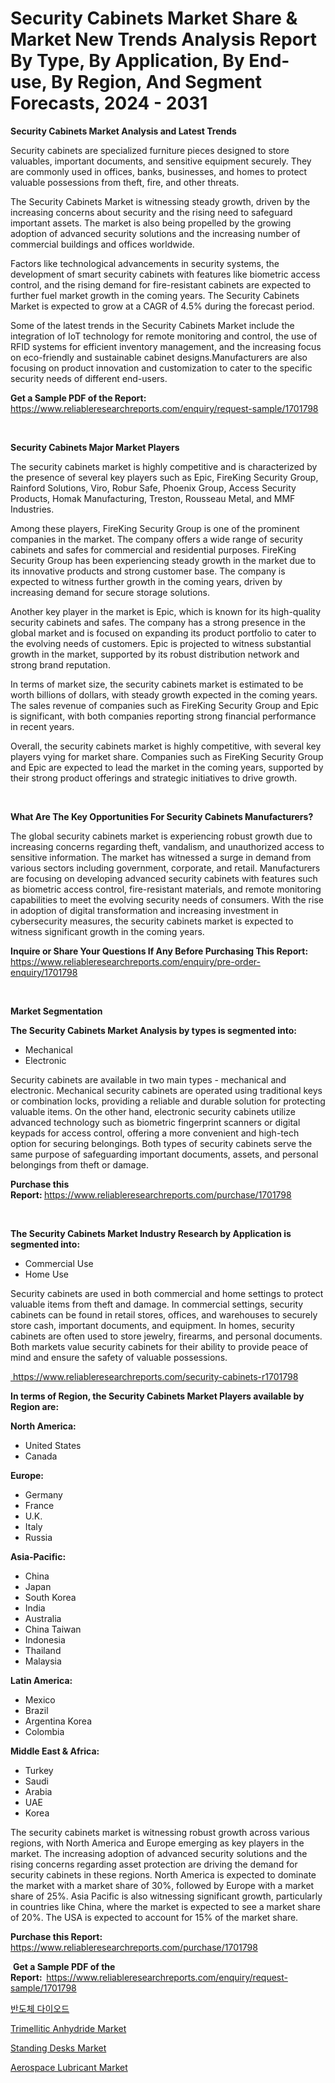 <p><h1>Security Cabinets Market Share & Market New Trends Analysis Report By Type, By Application, By End-use, By Region, And Segment Forecasts, 2024 - 2031</h1></p><p><strong>Security Cabinets Market Analysis and Latest Trends</strong></p>
<p><p>Security cabinets are specialized furniture pieces designed to store valuables, important documents, and sensitive equipment securely. They are commonly used in offices, banks, businesses, and homes to protect valuable possessions from theft, fire, and other threats.</p><p>The Security Cabinets Market is witnessing steady growth, driven by the increasing concerns about security and the rising need to safeguard important assets. The market is also being propelled by the growing adoption of advanced security solutions and the increasing number of commercial buildings and offices worldwide.</p><p>Factors like technological advancements in security systems, the development of smart security cabinets with features like biometric access control, and the rising demand for fire-resistant cabinets are expected to further fuel market growth in the coming years. The Security Cabinets Market is expected to grow at a CAGR of 4.5% during the forecast period.</p><p>Some of the latest trends in the Security Cabinets Market include the integration of IoT technology for remote monitoring and control, the use of RFID systems for efficient inventory management, and the increasing focus on eco-friendly and sustainable cabinet designs.Manufacturers are also focusing on product innovation and customization to cater to the specific security needs of different end-users.</p></p>
<p><strong>Get a Sample PDF of the Report:&nbsp;</strong> <a href="https://www.reliableresearchreports.com/enquiry/request-sample/1701798">https://www.reliableresearchreports.com/enquiry/request-sample/1701798</a></p>
<p>&nbsp;</p>
<p><strong>Security Cabinets Major Market Players</strong></p>
<p><p>The security cabinets market is highly competitive and is characterized by the presence of several key players such as Epic, FireKing Security Group, Rainford Solutions, Viro, Robur Safe, Phoenix Group, Access Security Products, Homak Manufacturing, Treston, Rousseau Metal, and MMF Industries.</p><p>Among these players, FireKing Security Group is one of the prominent companies in the market. The company offers a wide range of security cabinets and safes for commercial and residential purposes. FireKing Security Group has been experiencing steady growth in the market due to its innovative products and strong customer base. The company is expected to witness further growth in the coming years, driven by increasing demand for secure storage solutions.</p><p>Another key player in the market is Epic, which is known for its high-quality security cabinets and safes. The company has a strong presence in the global market and is focused on expanding its product portfolio to cater to the evolving needs of customers. Epic is projected to witness substantial growth in the market, supported by its robust distribution network and strong brand reputation.</p><p>In terms of market size, the security cabinets market is estimated to be worth billions of dollars, with steady growth expected in the coming years. The sales revenue of companies such as FireKing Security Group and Epic is significant, with both companies reporting strong financial performance in recent years.</p><p>Overall, the security cabinets market is highly competitive, with several key players vying for market share. Companies such as FireKing Security Group and Epic are expected to lead the market in the coming years, supported by their strong product offerings and strategic initiatives to drive growth.</p></p>
<p>&nbsp;</p>
<p><strong>What Are The Key Opportunities For Security Cabinets Manufacturers?</strong></p>
<p><p>The global security cabinets market is experiencing robust growth due to increasing concerns regarding theft, vandalism, and unauthorized access to sensitive information. The market has witnessed a surge in demand from various sectors including government, corporate, and retail. Manufacturers are focusing on developing advanced security cabinets with features such as biometric access control, fire-resistant materials, and remote monitoring capabilities to meet the evolving security needs of consumers. With the rise in adoption of digital transformation and increasing investment in cybersecurity measures, the security cabinets market is expected to witness significant growth in the coming years.</p></p>
<p><strong>Inquire or Share Your Questions If Any Before Purchasing This Report:</strong> <a href="https://www.reliableresearchreports.com/enquiry/pre-order-enquiry/1701798">https://www.reliableresearchreports.com/enquiry/pre-order-enquiry/1701798</a></p>
<p>&nbsp;</p>
<p><strong>Market Segmentation</strong></p>
<p><strong>The Security Cabinets Market Analysis by types is segmented into:</strong></p>
<p><ul><li>Mechanical</li><li>Electronic</li></ul></p>
<p><p>Security cabinets are available in two main types - mechanical and electronic. Mechanical security cabinets are operated using traditional keys or combination locks, providing a reliable and durable solution for protecting valuable items. On the other hand, electronic security cabinets utilize advanced technology such as biometric fingerprint scanners or digital keypads for access control, offering a more convenient and high-tech option for securing belongings. Both types of security cabinets serve the same purpose of safeguarding important documents, assets, and personal belongings from theft or damage.</p></p>
<p><strong>Purchase this Report:&nbsp;</strong><a href="https://www.reliableresearchreports.com/purchase/1701798">https://www.reliableresearchreports.com/purchase/1701798</a></p>
<p>&nbsp;</p>
<p><strong>The Security Cabinets Market Industry Research by Application is segmented into:</strong></p>
<p><ul><li>Commercial Use</li><li>Home Use</li></ul></p>
<p><p>Security cabinets are used in both commercial and home settings to protect valuable items from theft and damage. In commercial settings, security cabinets can be found in retail stores, offices, and warehouses to securely store cash, important documents, and equipment. In homes, security cabinets are often used to store jewelry, firearms, and personal documents. Both markets value security cabinets for their ability to provide peace of mind and ensure the safety of valuable possessions.</p></p>
<p><a href="https://www.reliableresearchreports.com/security-cabinets-r1701798">&nbsp;https://www.reliableresearchreports.com/security-cabinets-r1701798</a></p>
<p><strong>In terms of Region, the Security Cabinets Market Players available by Region are:</strong></p>
<p>
    <p> <strong> North America: </strong>
        <ul>
            <li>United States</li>
            <li>Canada</li>
        </ul>
        </p> 
    <p> <strong> Europe: </strong>
        <ul>
            <li>Germany</li>
            <li>France</li>
            <li>U.K.</li>
            <li>Italy</li>
            <li>Russia</li>
        </ul>
        </p> 
    <p> <strong> Asia-Pacific: </strong>
        <ul>
            <li>China</li>
            <li>Japan</li>
            <li>South Korea</li>
            <li>India</li>
            <li>Australia</li>
            <li>China Taiwan</li>
            <li>Indonesia</li>
            <li>Thailand</li>
            <li>Malaysia</li>
        </ul>
        </p> 
    <p> <strong> Latin America: </strong>
        <ul>
            <li>Mexico</li>
            <li>Brazil</li>
            <li>Argentina Korea</li>
            <li>Colombia</li>
        </ul>
        </p> 
    <p> <strong> Middle East & Africa: </strong>
        <ul>
            <li>Turkey</li>
            <li>Saudi</li>
            <li>Arabia</li>
            <li>UAE</li>
            <li>Korea</li>
        </ul>
    </p>
    </p>
<p><p>The security cabinets market is witnessing robust growth across various regions, with North America and Europe emerging as key players in the market. The increasing adoption of advanced security solutions and the rising concerns regarding asset protection are driving the demand for security cabinets in these regions. North America is expected to dominate the market with a market share of 30%, followed by Europe with a market share of 25%. Asia Pacific is also witnessing significant growth, particularly in countries like China, where the market is expected to see a market share of 20%. The USA is expected to account for 15% of the market share.</p></p>
<p><strong>Purchase this Report: </strong><a href="https://www.reliableresearchreports.com/purchase/1701798">https://www.reliableresearchreports.com/purchase/1701798</a></p>
<p>&nbsp;<strong>Get a Sample PDF of the Report:&nbsp;&nbsp;</strong><a href="https://www.reliableresearchreports.com/enquiry/request-sample/1701798">https://www.reliableresearchreports.com/enquiry/request-sample/1701798</a></p>
<p><strong></strong></p>
<p><p><a href="https://github.com/akzkkws047661437/Market-Research-Report-List-1/blob/main/173422224664.md">반도체 다이오드</a></p><p><a href="https://www.linkedin.com/pulse/trimellitic-anhydride-market-size-growth-outlook-from-2024-pxpnc?trackingId=d6Y35Be7GziqxxTJCf1%2BcQ%3D%3D">Trimellitic Anhydride Market</a></p><p><a href="https://github.com/ChiragRp1/Market-Research-Report-List-4/blob/main/standing-desks-market.md">Standing Desks Market</a></p><p><a href="https://www.linkedin.com/pulse/global-aerospace-lubricant-market-types-applications-major-7sqqc?trackingId=u0yMv9vNFu3%2BuA%2FNPc%2FQTQ%3D%3D">Aerospace Lubricant Market</a></p></p>